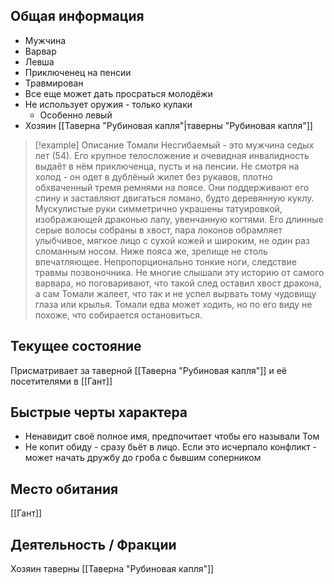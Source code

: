 ## Общая информация
- Мужчина
- Варвар
- Левша
- Приключенец на пенсии
- Травмирован
- Все еще может дать просраться молодёжи
- Не использует оружия - только кулаки
	- Особенно левый
- Хозяин [[Таверна "Рубиновая капля"|таверны "Рубиновая капля"]]
> [!example] Описание
> Томали Несгибаемый - это мужчина седых лет (54). Его крупное телосложение и очевидная инвалидность выдаёт в нём приключенца, пусть и на пенсии. Не смотря на холод - он одет в дублёный жилет без рукавов, плотно обхваченный тремя ремнями на поясе. Они поддерживают его спину и заставляют двигаться ломано, будто деревянную куклу. Мускулистые руки симметрично украшены татуировкой, изображающей драконью лапу, увенчанную когтями. Его длинные серые волосы собраны в хвост, пара локонов обрамляет улыбчивое, мягкое лицо с сухой кожей и широким, не один раз сломанным носом. Ниже пояса же, зрелище не столь впечатляющее. Непропорционально тонкие ноги, следствие травмы позвоночника. Не многие слышали эту историю от самого варвара, но поговаривают, что такой след оставил хвост дракона, а сам Томали жалеет, что так и не успел вырвать тому чудовищу глаза или крылья. Томали едва может ходить, но по его виду не похоже, что собирается остановиться.
## Текущее состояние
Присматривает за таверной [[Таверна "Рубиновая капля"]] и её посетителями в [[Гант]]
## Быстрые черты характера
- Ненавидит своё полное имя, предпочитает чтобы его называли Том
- Не копит обиду - сразу бьёт в лицо. Если это исчерпало конфликт - может начать дружбу до гроба с бывшим соперником
## Место обитания
[[Гант]]
## Деятельность / Фракции
Хозяин таверны [[Таверна "Рубиновая капля"]]